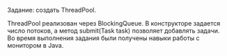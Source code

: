 Задание: создать ThreadPool.

ThreadPool реализован через BlockingQueue. В конструкторе задается число потоков, а метод submit(Task task) позволяет 
добавлять задачи. Во время выполнения задания были получены навыки работы с монитором в Java.
